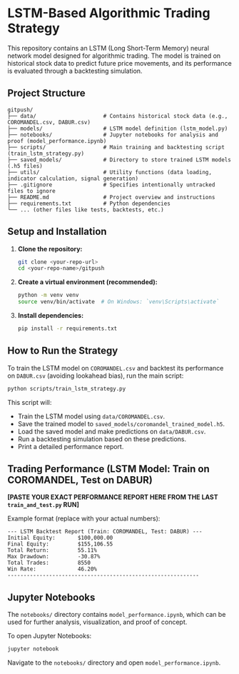 # LSTM-Based Algorithmic Trading Strategy

This repository contains an LSTM (Long Short-Term Memory) neural network model designed for algorithmic trading. The model is trained on historical stock data to predict future price movements, and its performance is evaluated through a backtesting simulation.

## Project Structure

```
gitpush/
├── data/                     # Contains historical stock data (e.g., COROMANDEL.csv, DABUR.csv)
├── models/                   # LSTM model definition (lstm_model.py)
├── notebooks/                # Jupyter notebooks for analysis and proof (model_performance.ipynb)
├── scripts/                  # Main training and backtesting script (train_lstm_strategy.py)
├── saved_models/             # Directory to store trained LSTM models (.h5 files)
├── utils/                    # Utility functions (data loading, indicator calculation, signal generation)
├── .gitignore                # Specifies intentionally untracked files to ignore
├── README.md                 # Project overview and instructions
├── requirements.txt          # Python dependencies
└── ... (other files like tests, backtests, etc.)
```

## Setup and Installation

1.  **Clone the repository:**
    ```bash
    git clone <your-repo-url>
    cd <your-repo-name>/gitpush
    ```

2.  **Create a virtual environment (recommended):**
    ```bash
    python -m venv venv
    source venv/bin/activate  # On Windows: `venv\Scripts\activate`
    ```

3.  **Install dependencies:**
    ```bash
    pip install -r requirements.txt
    ```

## How to Run the Strategy

To train the LSTM model on `COROMANDEL.csv` and backtest its performance on `DABUR.csv` (avoiding lookahead bias), run the main script:

```bash
python scripts/train_lstm_strategy.py
```

This script will:
*   Train the LSTM model using `data/COROMANDEL.csv`.
*   Save the trained model to `saved_models/coromandel_trained_model.h5`.
*   Load the saved model and make predictions on `data/DABUR.csv`.
*   Run a backtesting simulation based on these predictions.
*   Print a detailed performance report.

## Trading Performance (LSTM Model: Train on COROMANDEL, Test on DABUR)

**[PASTE YOUR EXACT PERFORMANCE REPORT HERE FROM THE LAST `train_and_test.py` RUN]**

Example format (replace with your actual numbers):

```
--- LSTM Backtest Report (Train: COROMANDEL, Test: DABUR) ---
Initial Equity:       $100,000.00
Final Equity:         $155,106.55
Total Return:         55.11%
Max Drawdown:         -30.87%
Total Trades:         8550
Win Rate:             46.20%
------------------------------------------------------------
```

## Jupyter Notebooks

The `notebooks/` directory contains `model_performance.ipynb`, which can be used for further analysis, visualization, and proof of concept.

To open Jupyter Notebooks:

```bash
jupyter notebook
```

Navigate to the `notebooks/` directory and open `model_performance.ipynb`.
